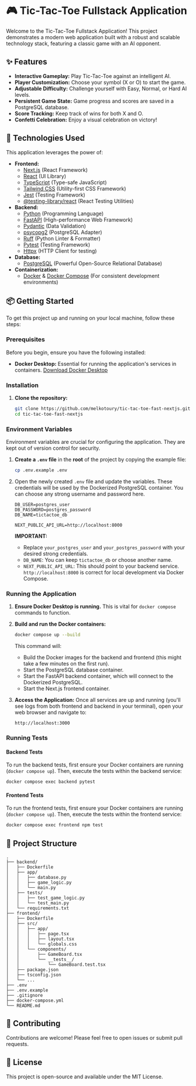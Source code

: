 # 🎮 Tic-Tac-Toe Fullstack Application

Welcome to the Tic-Tac-Toe Fullstack Application! This project demonstrates a modern web application built with a robust and scalable technology stack, featuring a classic game with an AI opponent.

## ✨ Features

-   **Interactive Gameplay:** Play Tic-Tac-Toe against an intelligent AI.
-   **Player Customization:** Choose your symbol (X or O) to start the game.
-   **Adjustable Difficulty:** Challenge yourself with Easy, Normal, or Hard AI levels.
-   **Persistent Game State:** Game progress and scores are saved in a PostgreSQL database.
-   **Score Tracking:** Keep track of wins for both X and O.
-   **Confetti Celebration:** Enjoy a visual celebration on victory!

## 🚀 Technologies Used

This application leverages the power of:

-   **Frontend:**
    -   [Next.js](https://nextjs.org/) (React Framework)
    -   [React](https://react.dev/) (UI Library)
    -   [TypeScript](https://www.typescriptlang.org/) (Type-safe JavaScript)
    -   [Tailwind CSS](https://tailwindcss.com/) (Utility-first CSS Framework)
    -   [Jest](https://jestjs.io/) (Testing Framework)
    -   [@testing-library/react](https://testing-library.com/docs/react-testing-library/intro/) (React Testing Utilities)
-   **Backend:**
    -   [Python](https://www.python.org/) (Programming Language)
    -   [FastAPI](https://fastapi.tiangolo.com/) (High-performance Web Framework)
    -   [Pydantic](https://docs.pydantic.dev/latest/) (Data Validation)
    -   [psycopg2](https://www.psycopg.org/) (PostgreSQL Adapter)
    -   [Ruff](https://docs.astral.sh/ruff/) (Python Linter & Formatter)
    -   [Pytest](https://docs.pytest.org/en/stable/) (Testing Framework)
    -   [Httpx](https://www.python-httpx.org/) (HTTP Client for testing)
-   **Database:**
    -   [PostgreSQL](https://www.postgresql.org/) (Powerful Open-Source Relational Database)
-   **Containerization:**
    -   [Docker](https://www.docker.com/) & [Docker Compose](https://docs.docker.com/compose/) (For consistent development environments)

## 📦 Getting Started

To get this project up and running on your local machine, follow these steps:

### Prerequisites

Before you begin, ensure you have the following installed:

-   **Docker Desktop:** Essential for running the application's services in containers. [Download Docker Desktop](https://www.docker.com/products/docker-desktop/)

### Installation

1.  **Clone the repository:**

    ```bash
    git clone https://github.com/melkotoury/tic-tac-toe-fast-nextjs.git
    cd tic-tac-toe-fast-nextjs
    ```

### Environment Variables

Environment variables are crucial for configuring the application. They are kept out of version control for security.

1.  **Create a `.env` file** in the **root** of the project by copying the example file:

    ```bash
    cp .env.example .env
    ```

2.  Open the newly created `.env` file and update the variables. These credentials will be used by the Dockerized PostgreSQL container. You can choose any strong username and password here.

    ```
    DB_USER=postgres_user
    DB_PASSWORD=postgres_password
    DB_NAME=tictactoe_db

    NEXT_PUBLIC_API_URL=http://localhost:8000
    ```

    **IMPORTANT:**
    *   Replace `your_postgres_user` and `your_postgres_password` with your desired strong credentials.
    *   `DB_NAME`: You can keep `tictactoe_db` or choose another name.
    *   `NEXT_PUBLIC_API_URL`: This should point to your backend service. `http://localhost:8000` is correct for local development via Docker Compose.

### Running the Application

1.  **Ensure Docker Desktop is running.** This is vital for `docker compose` commands to function.

2.  **Build and run the Docker containers:**

    ```bash
    docker compose up --build
    ```

    This command will:
    -   Build the Docker images for the backend and frontend (this might take a few minutes on the first run).
    -   Start the PostgreSQL database container.
    -   Start the FastAPI backend container, which will connect to the Dockerized PostgreSQL.
    -   Start the Next.js frontend container.

3.  **Access the Application:**
    Once all services are up and running (you'll see logs from both frontend and backend in your terminal), open your web browser and navigate to:

    ```
    http://localhost:3000
    ```

### Running Tests

#### Backend Tests

To run the backend tests, first ensure your Docker containers are running (`docker compose up`). Then, execute the tests within the backend service:

```bash
docker compose exec backend pytest
```

#### Frontend Tests

To run the frontend tests, first ensure your Docker containers are running (`docker compose up`). Then, execute the tests within the frontend service:

```bash
docker compose exec frontend npm test
```

## 📂 Project Structure

```
.
├── backend/
│   ├── Dockerfile
│   ├── app/
│   │   ├── database.py
│   │   ├── game_logic.py
│   │   └── main.py
│   ├── tests/
│   │   ├── test_game_logic.py
│   │   └── test_main.py
│   └── requirements.txt
├── frontend/
│   ├── Dockerfile
│   ├── src/
│   │   ├── app/
│   │   │   ├── page.tsx
│   │   │   ├── layout.tsx
│   │   │   └── globals.css
│   │   └── components/
│   │       ├── GameBoard.tsx
│   │       └── __tests__/
│   │           └── GameBoard.test.tsx
│   ├── package.json
│   ├── tsconfig.json
│   └── ...
├── .env
├── .env.example
├── .gitignore
├── docker-compose.yml
└── README.md
```

## 🤝 Contributing

Contributions are welcome! Please feel free to open issues or submit pull requests.

## 📄 License

This project is open-source and available under the MIT License.